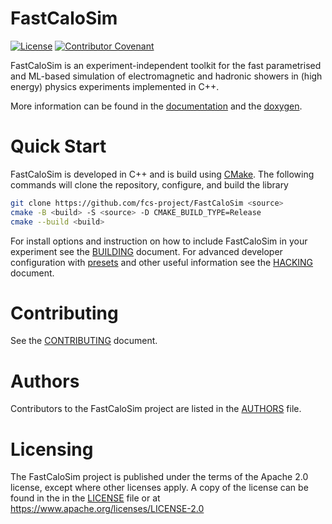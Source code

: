 # FastCaloSim
 [![License](https://img.shields.io/badge/License-Apache_2.0-blue.svg)](https://opensource.org/licenses/Apache-2.0) [![Contributor Covenant](https://img.shields.io/badge/Contributor%20Covenant-2.1-4baaaa.svg)](CODE_OF_CONDUCT.md) 

FastCaloSim is an experiment-independent toolkit for the fast parametrised and ML-based simulation of electromagnetic and hadronic showers in (high energy) physics experiments implemented in C++.

More information can be found in the [documentation](https://fastcalosim.readthedocs.io/) and the [doxygen](https://jbeirer.github.io/FastCaloSim/index.html).

# Quick Start

FastCaloSim is developed in C++ and is build using [CMake](https://cmake.org). The
following commands will clone the repository, configure, and build the library

```sh
git clone https://github.com/fcs-project/FastCaloSim <source>
cmake -B <build> -S <source> -D CMAKE_BUILD_TYPE=Release
cmake --build <build>
```
For install options and instruction on how to include FastCaloSim in your experiment see the [BUILDING](BUILDING.md) document. For advanced developer configuration with [presets][1] and other useful information see the [HACKING](HACKING.md) document.

# Contributing

See the [CONTRIBUTING](CONTRIBUTING.md) document.

# Authors

Contributors to the FastCaloSim project are listed in the [AUTHORS](AUTHORS) file.

# Licensing

The FastCaloSim project is published under the terms of the Apache 2.0 license, except where other licenses apply. A copy of the license can be found in the in the [LICENSE](LICENSE) file or at https://www.apache.org/licenses/LICENSE-2.0



[1]: https://cmake.org/cmake/help/latest/manual/cmake-presets.7.html
